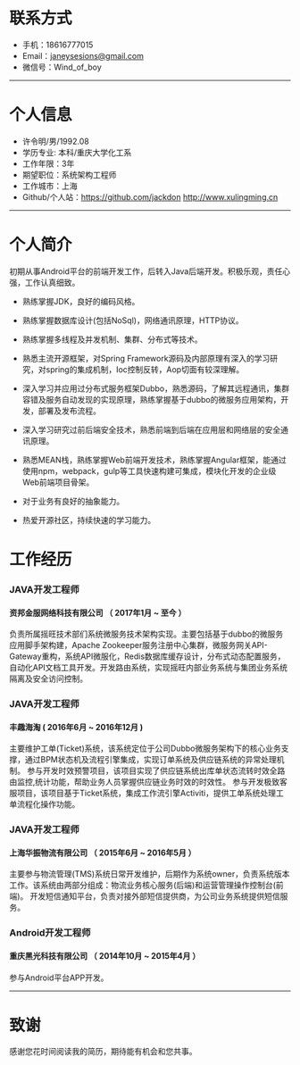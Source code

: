 # 联系方式

- 手机：18616777015
- Email：janeysesions@gmail.com
- 微信号：Wind_of_boy
---
# 个人信息

 - 许令明/男/1992.08
 - 学历专业: 本科/重庆大学化工系
 - 工作年限：3年
 - 期望职位：系统架构工程师
 - 工作城市：上海
 - Github/个人站：https://github.com/jackdon http://www.xulingming.cn

---
# 个人简介
初期从事Android平台的前端开发工作，后转入Java后端开发。积极乐观，责任心强，工作认真细致。

- 熟练掌握JDK，良好的编码风格。

- 熟练掌握数据库设计(包括NoSql)，网络通讯原理，HTTP协议。

- 熟练掌握多线程及并发机制、集群、分布式等技术。

- 熟悉主流开源框架，对Spring Framework源码及内部原理有深入的学习研究，对spring的集成机制，Ioc控制反转，Aop切面有较深理解。

- 深入学习并应用过分布式服务框架Dubbo，熟悉源码，了解其远程通讯，集群容错及服务自动发现的实现原理，熟练掌握基于dubbo的微服务应用架构，开发，部署及发布流程。

- 深入学习研究过前后端安全技术，熟悉前端到后端在应用层和网络层的安全通讯原理。

- 熟悉MEAN栈，熟练掌握Web前端开发技术，熟练掌握Angular框架，能通过使用npm，webpack，gulp等工具快速构建可集成，模块化开发的企业级Web前端项目骨架。

- 对于业务有良好的抽象能力。

- 热爱开源社区，持续快速的学习能力。


# 工作经历
 
### JAVA开发工程师
#### 资邦金服网络科技有限公司 （ 2017年1月 ~ 至今 ）
 
负责所属摇旺技术部们系统微服务技术架构实现。主要包括基于dubbo的微服务应用脚手架构建，Apache Zookeeper服务注册中心集群，微服务网关API-Gateway重构，系统API微服化，Redis数据库缓存设计，分布式动态配置服务，自动化API文档工具开发。开发路由系统，实现摇旺内部业务系统与集团业务系统隔离及安全访问控制。
 
### JAVA开发工程师
#### 丰趣海淘 ( 2016年6月 ~ 2016年12月 )

主要维护工单(Ticket)系统，该系统定位于公司Dubbo微服务架构下的核心业务支撑，通过BPM状态机及流程引擎集成，实现订单系统及供应链系统的异常处理机制。
参与开发时效预警项目，该项目实现了供应链系统出库单状态流转时效全路由监控,统计功能，帮助业务人员掌握供应链业务时效的时效性。
参与开发极致客服项目，该项目基于Ticket系统，集成工作流引擎Activiti，提供工单系统处理工单流程化操作功能。
 
### JAVA开发工程师 
#### 上海华振物流有限公司 （ 2015年6月 ~ 2016年5月 ）

主要参与物流管理(TMS)系统日常开发维护，后期作为系统owner，负责系统版本工作。该系统由两部分组成：物流业务核心服务(后端)和运营管理操作控制台(前端)。
开发短信通知平台，负责对接外部短信提供商，为公司业务系统提供短信服务。

### Android开发工程师
#### 重庆黑光科技有限公司 （ 2014年10月 ~ 2015年4月 ）
 
参与Android平台APP开发。

---
# 致谢
感谢您花时间阅读我的简历，期待能有机会和您共事。　
